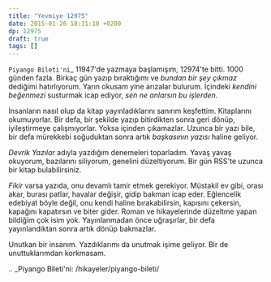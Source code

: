 ```yaml
---
title: "Yevmiye 12975"
date: 2015-01-26 18:31:10 +0200
dp: 12975
draft: true
tags: []
---
```


`Piyango Bileti'ni`_ 11947'de yazmaya başlamışım, 12974'te bitti. 1000
günden fazla. Birkaç gün yazıp bıraktığımı ve *bundan bir şey çıkmaz*
dediğimi hatırlıyorum. Yarın okusam yine arızalar bulurum. İçindeki
*kendini beğenmezi* susturmak icap ediyor, *sen ne anlarsın bu
işlerden.*

İnsanların nasıl olup da kitap yayınladıklarını sanırım
keşfettim. Kitaplarını okumuyorlar. Bir defa, bir şekilde yazıp
bitirdikten sonra geri dönüp, iyileştirmeye çalışmıyorlar. Yoksa
içinden çıkamazlar. Uzunca bir yazı bile, bir defa mürekkebi
soğuduktan sonra artık *başkasının yazısı* haline geliyor. 

*Devrik Yazılar* adıyla yazdığım denemeleri toparladım. Yavaş yavaş
okuyorum, bazılarını siliyorum, genelini düzeltiyorum. Bir gün RSS'te
uzunca bir kitap bulabilirsiniz.

*Fikir* varsa yazıda, onu devamlı tamir etmek gerekiyor. Müstakil ev
gibi, orası akar, burası patlar, havalar değişir, gidip bakman icap
eder. Eğlencelik edebiyat böyle değil, onu kendi haline
bırakabilirsin, kapısını çekersin, kapağını kapatırsın ve biter
gider. Roman ve hikayelerinde düzeltme yapan bildiğim çok isim
yok. Yayınlanmadan önce uğraşırlar, bir defa yayınlandıktan sonra
artık dönüp bakmazlar.

Unutkan bir insanım. Yazdıklarımı da unutmak işime geliyor. Bir de
unuttuklarımdan korkmasam.

.. _Piyango Bileti'ni: /hikayeler/piyango-bileti/

